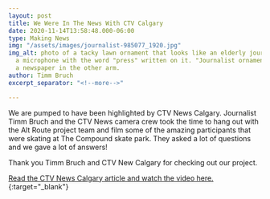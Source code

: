 ```yaml
---
layout: post
title: We Were In The News With CTV Calgary
date: 2020-11-14T13:58:48.000-06:00
type: Making News
img: "/assets/images/journalist-985077_1920.jpg"
img_alt: photo of a tacky lawn ornament that looks like an elderly journalist holding
  a microphone with the word "press" written on it. "Journalist ornament" is holding
  a newspaper in the other arm.
author: Timm Bruch
excerpt_separator: "<!--more-->"

---
```

We are pumped to have been highlighted by CTV News Calgary. Journalist Timm Bruch and the CTV News camera crew took the time to hang out with the Alt Route project team and film some of the amazing participants that were skating at The Compound skate park. They asked a lot of questions and we gave a lot of answers!

Thank you Timm Bruch and CTV New Calgary for checking out our project. 

[Read the CTV News Calgary article and watch the video here.](https://calgary.ctvnews.ca/club-for-visually-impaired-skateboarders-takes-off-in-calgary-1.5189374 "Club for visually impaired skateboarders takes off in Calgary"){:target="_blank"}